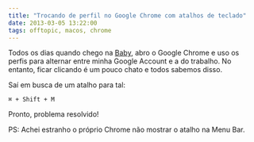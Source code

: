 ```yaml
---
title: "Trocando de perfil no Google Chrome com atalhos de teclado"
date: 2013-03-05 13:22:00
tags: offtopic, macos, chrome
---
```


Todos os dias quando chego na [Baby](http://www.baby.com.br), abro o Google Chrome e uso os perfis para alternar entre minha Google Account e a do trabalho. No entanto, ficar clicando é um pouco chato e todos sabemos disso.

Saí em busca de um atalho para tal:

``⌘ + Shift + M``

Pronto, problema resolvido!

PS: Achei estranho o próprio Chrome não mostrar o atalho na Menu Bar.
